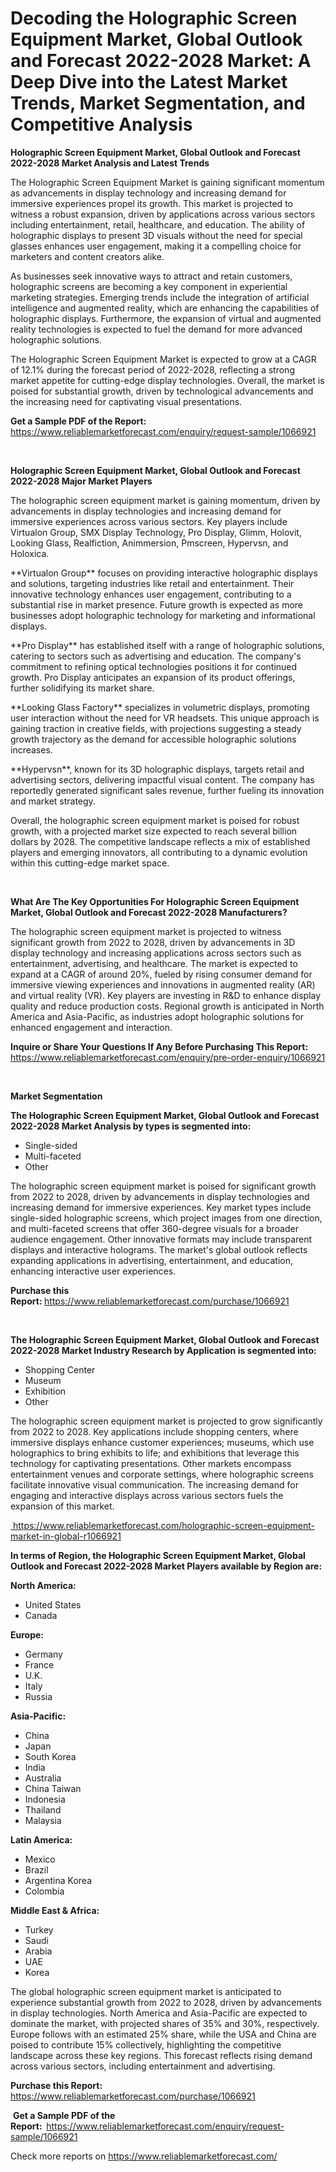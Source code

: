 <p><h1>Decoding the Holographic Screen Equipment Market, Global Outlook and Forecast 2022-2028 Market: A Deep Dive into the Latest Market Trends, Market Segmentation, and Competitive Analysis</h1></p><p><strong>Holographic Screen Equipment Market, Global Outlook and Forecast 2022-2028 Market Analysis and Latest Trends</strong></p>
<p><p>The Holographic Screen Equipment Market is gaining significant momentum as advancements in display technology and increasing demand for immersive experiences propel its growth. This market is projected to witness a robust expansion, driven by applications across various sectors including entertainment, retail, healthcare, and education. The ability of holographic displays to present 3D visuals without the need for special glasses enhances user engagement, making it a compelling choice for marketers and content creators alike.</p><p>As businesses seek innovative ways to attract and retain customers, holographic screens are becoming a key component in experiential marketing strategies. Emerging trends include the integration of artificial intelligence and augmented reality, which are enhancing the capabilities of holographic displays. Furthermore, the expansion of virtual and augmented reality technologies is expected to fuel the demand for more advanced holographic solutions.</p><p>The Holographic Screen Equipment Market is expected to grow at a CAGR of 12.1% during the forecast period of 2022-2028, reflecting a strong market appetite for cutting-edge display technologies. Overall, the market is poised for substantial growth, driven by technological advancements and the increasing need for captivating visual presentations.</p></p>
<p><strong>Get a Sample PDF of the Report:&nbsp;</strong> <a href="https://www.reliablemarketforecast.com/enquiry/request-sample/1066921?utm_campaign=3097&utm_medium=2&utm_source=Github&utm_content=ia&utm_term=21032025&utm_id=holographic-screen-equipment-market-global-outlook-and-forecast-2022-2028">https://www.reliablemarketforecast.com/enquiry/request-sample/1066921</a></p>
<p>&nbsp;</p>
<p><strong>Holographic Screen Equipment Market, Global Outlook and Forecast 2022-2028 Major Market Players</strong></p>
<p><p>The holographic screen equipment market is gaining momentum, driven by advancements in display technologies and increasing demand for immersive experiences across various sectors. Key players include Virtualon Group, SMX Display Technology, Pro Display, Glimm, Holovit, Looking Glass, Realfiction, Animmersion, Pmscreen, Hypervsn, and Holoxica.</p><p>**Virtualon Group** focuses on providing interactive holographic displays and solutions, targeting industries like retail and entertainment. Their innovative technology enhances user engagement, contributing to a substantial rise in market presence. Future growth is expected as more businesses adopt holographic technology for marketing and informational displays.</p><p>**Pro Display** has established itself with a range of holographic solutions, catering to sectors such as advertising and education. The company's commitment to refining optical technologies positions it for continued growth. Pro Display anticipates an expansion of its product offerings, further solidifying its market share.</p><p>**Looking Glass Factory** specializes in volumetric displays, promoting user interaction without the need for VR headsets. This unique approach is gaining traction in creative fields, with projections suggesting a steady growth trajectory as the demand for accessible holographic solutions increases.</p><p>**Hypervsn**, known for its 3D holographic displays, targets retail and advertising sectors, delivering impactful visual content. The company has reportedly generated significant sales revenue, further fueling its innovation and market strategy.</p><p>Overall, the holographic screen equipment market is poised for robust growth, with a projected market size expected to reach several billion dollars by 2028. The competitive landscape reflects a mix of established players and emerging innovators, all contributing to a dynamic evolution within this cutting-edge market space.</p></p>
<p>&nbsp;</p>
<p><strong>What Are The Key Opportunities For Holographic Screen Equipment Market, Global Outlook and Forecast 2022-2028 Manufacturers?</strong></p>
<p><p>The holographic screen equipment market is projected to witness significant growth from 2022 to 2028, driven by advancements in 3D display technology and increasing applications across sectors such as entertainment, advertising, and healthcare. The market is expected to expand at a CAGR of around 20%, fueled by rising consumer demand for immersive viewing experiences and innovations in augmented reality (AR) and virtual reality (VR). Key players are investing in R&D to enhance display quality and reduce production costs. Regional growth is anticipated in North America and Asia-Pacific, as industries adopt holographic solutions for enhanced engagement and interaction.</p></p>
<p><strong>Inquire or Share Your Questions If Any Before Purchasing This Report:</strong> <a href="https://www.reliablemarketforecast.com/enquiry/pre-order-enquiry/1066921?utm_campaign=3097&utm_medium=2&utm_source=Github&utm_content=ia&utm_term=21032025&utm_id=holographic-screen-equipment-market-global-outlook-and-forecast-2022-2028">https://www.reliablemarketforecast.com/enquiry/pre-order-enquiry/1066921</a></p>
<p>&nbsp;</p>
<p><strong>Market Segmentation</strong></p>
<p><strong>The Holographic Screen Equipment Market, Global Outlook and Forecast 2022-2028 Market Analysis by types is segmented into:</strong></p>
<p><ul><li>Single-sided</li><li>Multi-faceted</li><li>Other</li></ul></p>
<p><p>The holographic screen equipment market is poised for significant growth from 2022 to 2028, driven by advancements in display technologies and increasing demand for immersive experiences. Key market types include single-sided holographic screens, which project images from one direction, and multi-faceted screens that offer 360-degree visuals for a broader audience engagement. Other innovative formats may include transparent displays and interactive holograms. The market's global outlook reflects expanding applications in advertising, entertainment, and education, enhancing interactive user experiences.</p></p>
<p><strong>Purchase this Report:&nbsp;</strong><a href="https://www.reliablemarketforecast.com/purchase/1066921?utm_campaign=3097&utm_medium=2&utm_source=Github&utm_content=ia&utm_term=21032025&utm_id=holographic-screen-equipment-market-global-outlook-and-forecast-2022-2028">https://www.reliablemarketforecast.com/purchase/1066921</a></p>
<p>&nbsp;</p>
<p><strong>The Holographic Screen Equipment Market, Global Outlook and Forecast 2022-2028 Market Industry Research by Application is segmented into:</strong></p>
<p><ul><li>Shopping Center</li><li>Museum</li><li>Exhibition</li><li>Other</li></ul></p>
<p><p>The holographic screen equipment market is projected to grow significantly from 2022 to 2028. Key applications include shopping centers, where immersive displays enhance customer experiences; museums, which use holographics to bring exhibits to life; and exhibitions that leverage this technology for captivating presentations. Other markets encompass entertainment venues and corporate settings, where holographic screens facilitate innovative visual communication. The increasing demand for engaging and interactive displays across various sectors fuels the expansion of this market.</p></p>
<p><a href="https://www.reliablemarketforecast.com/holographic-screen-equipment-market-in-global-r1066921?utm_campaign=3097&utm_medium=2&utm_source=Github&utm_content=ia&utm_term=21032025&utm_id=holographic-screen-equipment-market-global-outlook-and-forecast-2022-2028">&nbsp;https://www.reliablemarketforecast.com/holographic-screen-equipment-market-in-global-r1066921</a></p>
<p><strong>In terms of Region, the Holographic Screen Equipment Market, Global Outlook and Forecast 2022-2028 Market Players available by Region are:</strong></p>
<p>
    <p> <strong> North America: </strong>
        <ul>
            <li>United States</li>
            <li>Canada</li>
        </ul>
        </p> 
    <p> <strong> Europe: </strong>
        <ul>
            <li>Germany</li>
            <li>France</li>
            <li>U.K.</li>
            <li>Italy</li>
            <li>Russia</li>
        </ul>
        </p> 
    <p> <strong> Asia-Pacific: </strong>
        <ul>
            <li>China</li>
            <li>Japan</li>
            <li>South Korea</li>
            <li>India</li>
            <li>Australia</li>
            <li>China Taiwan</li>
            <li>Indonesia</li>
            <li>Thailand</li>
            <li>Malaysia</li>
        </ul>
        </p> 
    <p> <strong> Latin America: </strong>
        <ul>
            <li>Mexico</li>
            <li>Brazil</li>
            <li>Argentina Korea</li>
            <li>Colombia</li>
        </ul>
        </p> 
    <p> <strong> Middle East & Africa: </strong>
        <ul>
            <li>Turkey</li>
            <li>Saudi</li>
            <li>Arabia</li>
            <li>UAE</li>
            <li>Korea</li>
        </ul>
    </p>
    </p>
<p><p>The global holographic screen equipment market is anticipated to experience substantial growth from 2022 to 2028, driven by advancements in display technologies. North America and Asia-Pacific are expected to dominate the market, with projected shares of 35% and 30%, respectively. Europe follows with an estimated 25% share, while the USA and China are poised to contribute 15% collectively, highlighting the competitive landscape across these key regions. This forecast reflects rising demand across various sectors, including entertainment and advertising.</p></p>
<p><strong>Purchase this Report: </strong><a href="https://www.reliablemarketforecast.com/purchase/1066921?utm_campaign=3097&utm_medium=2&utm_source=Github&utm_content=ia&utm_term=21032025&utm_id=holographic-screen-equipment-market-global-outlook-and-forecast-2022-2028">https://www.reliablemarketforecast.com/purchase/1066921</a></p>
<p>&nbsp;<strong>Get a Sample PDF of the Report:&nbsp;&nbsp;</strong><a href="https://www.reliablemarketforecast.com/enquiry/request-sample/1066921?utm_campaign=3097&utm_medium=2&utm_source=Github&utm_content=ia&utm_term=21032025&utm_id=holographic-screen-equipment-market-global-outlook-and-forecast-2022-2028">https://www.reliablemarketforecast.com/enquiry/request-sample/1066921</a></p>
<p><strong></strong></p>
<p>Check more reports on <a href="https://www.reliablemarketforecast.com/?utm_campaign=3097&utm_medium=2&utm_source=Github&utm_content=ia&utm_term=21032025&utm_id=holographic-screen-equipment-market-global-outlook-and-forecast-2022-2028">https://www.reliablemarketforecast.com/</a></p>